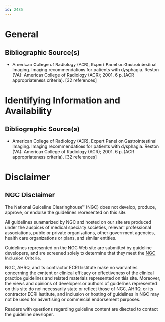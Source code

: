 ```yaml
---
id: 2485
---
```


# General

## Bibliographic Source(s)

- American College of Radiology (ACR), Expert Panel on Gastrointestinal Imaging. Imaging recommendations for patients with dysphagia. Reston (VA): American College of Radiology (ACR); 2001. 6 p. (ACR appropriateness criteria). [32 references]

# Identifying Information and Availability

## Bibliographic Source(s)

- American College of Radiology (ACR), Expert Panel on Gastrointestinal Imaging. Imaging recommendations for patients with dysphagia. Reston (VA): American College of Radiology (ACR); 2001. 6 p. (ACR appropriateness criteria). [32 references]

# Disclaimer

## NGC Disclaimer

The National Guideline Clearinghouse™ (NGC) does not develop, produce, approve, or endorse the guidelines represented on this site.

All guidelines summarized by NGC and hosted on our site are produced under the auspices of medical specialty societies, relevant professional associations, public or private organizations, other government agencies, health care organizations or plans, and similar entities.

Guidelines represented on the NGC Web site are submitted by guideline developers, and are screened solely to determine that they meet the [NGC Inclusion Criteria](/help-and-about/summaries/inclusion-criteria).

NGC, AHRQ, and its contractor ECRI Institute make no warranties concerning the content or clinical efficacy or effectiveness of the clinical practice guidelines and related materials represented on this site. Moreover, the views and opinions of developers or authors of guidelines represented on this site do not necessarily state or reflect those of NGC, AHRQ, or its contractor ECRI Institute, and inclusion or hosting of guidelines in NGC may not be used for advertising or commercial endorsement purposes.

Readers with questions regarding guideline content are directed to contact the guideline developer.

